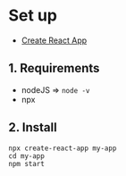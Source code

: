 # Set up

- [Create React App](https://create-react-app.dev/docs/getting-started)

## **1. Requirements**

- nodeJS => `node -v`
- npx

## **2. Install**

```
npx create-react-app my-app
cd my-app
npm start
```
